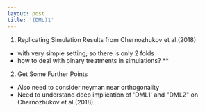 ```yaml
--- 
layout: post 
title: '(DML)1' 
---
```


1. Replicating Simulation Results from Chernozhukov et al.(2018)
- with very simple setting; so there is only 2 folds
- how to deal with binary treatments in simulations? **

2. Get Some Further Points
- Also need to consider neyman near orthogonality
- Need to understand deep implication of 'DML1' and "DML2" on Chernozhukov et al.(2018)
